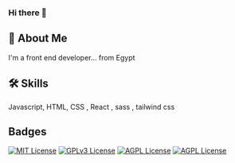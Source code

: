 ### Hi there 👋

## 🚀 About Me
I'm a front end developer... from Egypt


## 🛠 Skills
Javascript, HTML, CSS , React , sass , tailwind css


## Badges



[![MIT License](https://img.shields.io/badge/html-black.svg)](https://choosealicense.com/licenses/mit/)
[![GPLv3 License](https://img.shields.io/badge/css-red.svg)](https://opensource.org/licenses/)
[![AGPL License](https://img.shields.io/badge/js-yellow.svg)](http://www.gnu.org/licenses/agpl-3.0)
[![AGPL License](https://img.shields.io/badge/tailwind-blue.svg)](http://www.gnu.org/licenses/agpl-3.0)

<!--
**adhammm8520/adhammm8520** is a ✨ _special_ ✨ repository because its `README.md` (this file) appears on your GitHub profile.

Here are some ideas to get you started:

- 🔭 I’m currently working on ...
- 🌱 I’m currently learning ...
- 👯 I’m looking to collaborate on ...
- 🤔 I’m looking for help with ...
- 💬 Ask me about ...
- 📫 How to reach me: ...
- 😄 Pronouns: ...
- ⚡ Fun fact: ...
-->
